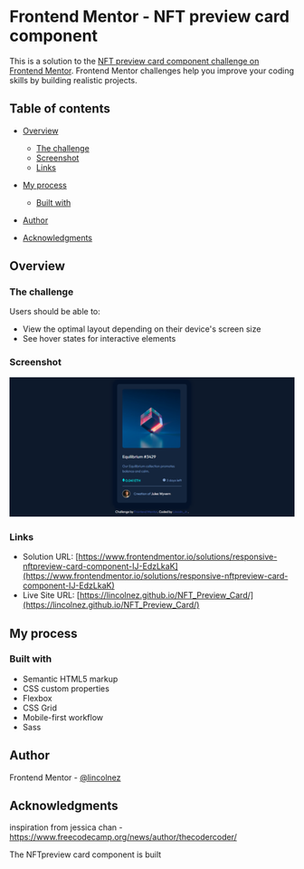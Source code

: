 # Frontend Mentor - NFT preview card component 

This is a solution to the [NFT preview card component challenge on Frontend Mentor](https://www.frontendmentor.io/challenges/nft-preview-card-component-SbdUL_w0U). Frontend Mentor challenges help you improve your coding skills by building realistic projects. 

## Table of contents

- [Overview](#overview)
  - [The challenge](#the-challenge)
  - [Screenshot](#screenshot)
  - [Links](#links)
- [My process](#my-process)
  - [Built with](#built-with)

  
- [Author](#author)
- [Acknowledgments](#acknowledgments)

## Overview

### The challenge
Users should be able to:

- View the optimal layout depending on their device's screen size
- See hover states for interactive elements

### Screenshot

![](./NFT_preview_card_component.png)


### Links

- Solution URL: [https://www.frontendmentor.io/solutions/responsive-nftpreview-card-component-IJ-EdzLkaK](https://www.frontendmentor.io/solutions/responsive-nftpreview-card-component-IJ-EdzLkaK)
- Live Site URL: [https://lincolnez.github.io/NFT_Preview_Card/](https://lincolnez.github.io/NFT_Preview_Card/)

## My process

### Built with

- Semantic HTML5 markup
- CSS custom properties
- Flexbox
- CSS Grid
- Mobile-first workflow
- Sass



## Author

 Frontend Mentor - [@lincolnez](https://www.frontendmentor.io/profile/lincolnez)

## Acknowledgments
 inspiration from jessica chan - https://www.freecodecamp.org/news/author/thecodercoder/

The NFTpreview card component is built 